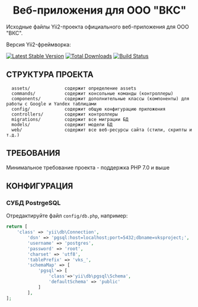 <p><h1 align="center">Веб-приложения для ООО "ВКС"</h1></p>

Исходные файлы Yii2-проекта официального веб-приложения для ООО "ВКС".

Версия Yii2-фреймворка:

[![Latest Stable Version](https://img.shields.io/packagist/v/yiisoft/yii2-app-basic.svg)](https://packagist.org/packages/yiisoft/yii2-app-basic)
[![Total Downloads](https://img.shields.io/packagist/dt/yiisoft/yii2-app-basic.svg)](https://packagist.org/packages/yiisoft/yii2-app-basic)
[![Build Status](https://travis-ci.org/yiisoft/yii2-app-basic.svg?branch=master)](https://travis-ci.org/yiisoft/yii2-app-basic)

СТРУКТУРА ПРОЕКТА
-------------------

      assets/             содержит определение assets
      commands/           содержит консольные команды (контроллеры)
      components/         содержит дополнительные классы (компоненты) для работы с Google и Yandex таблицами
      config/             содержит общую конфигурацию приложения 
      controllers/        содержит контроллеры
      migrations/         содержит все миграции БД
      models/             содержит модели БД
      web/                содержит все веб-ресурсы сайта (стили, скрипты и т.д.)



ТРЕБОВАНИЯ
------------

Минимальное требование проекта - поддержка PHP 7.0 и выше


КОНФИГУРАЦИЯ
-------------

### СУБД PostrgeSQL

Отредактируйте файл `config/db.php`, например:

```php
return [
    'class' => 'yii\db\Connection',
        'dsn' => 'pgsql:host=localhost;port=5432;dbname=vksproject;',
        'username' => 'postgres',
        'password' => 'root',
        'charset' => 'utf8',
        'tablePrefix' => 'vks_',
        'schemaMap' => [
            'pgsql'=> [
                'class'=>'yii\db\pgsql\Schema',
                'defaultSchema' => 'public'
            ]
        ],
];
```
